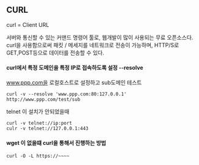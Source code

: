 ## CURL 

curl = Client URL

서버와 통신할 수 있는 커맨드 명령어 툴로, 웹개발이 많이 사용되는 무료 오픈소스다.
curl을 사용함으로써 패킷 / 메세지를 네트워크로 전송이 가능하며, HTTP/S로 GET,POST등으로 데이터를 전송할 수 있다.


#### curl에서 특정 도메인을 특정 IP로 접속하도록 설정 --resolve

www.ppp.com을 로컬호스트로 설정하고 sub도메인 테스트

```
curl -v --resolve 'www.ppp.com:80:127.0.0.1' http://www.ppp.com/test/sub
```

telnet 이 설치가 안되었을때

```
curl -v telnet://ip:port
culr -v telnet://127.0.0.1:443
```

#### wget 이 없을떄 curl을 통해서 진행하는 방법

```
curl -O -L https://~~~~
```
